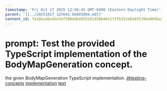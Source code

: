 ```yaml
---
timestamp: 'Fri Oct 17 2025 12:56:42 GMT-0400 (Eastern Daylight Time)'
parent: '[[../20251017_125642.9e683884.md]]'
content_id: fa18ea36a3ee3ef508ddb49552d1458b46e273fb31cb8103139be065ba38f7eb
---
```


# prompt: Test the provided TypeScript implementation of the BodyMapGeneration concept.

the given BodyMapGeneration TypeScript implementation.
[@testing-concepts](../../background/testing-concepts.md)
[implementation](implementation.md)
[text](../../../src/concepts/BodyMapGeneration/BodyMapGeneration.ts)
